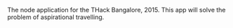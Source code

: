 The node application for the THack Bangalore, 2015. This app will solve the problem of aspirational travelling.